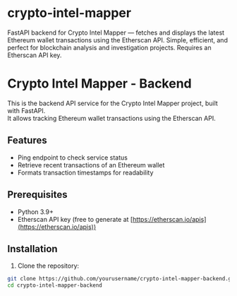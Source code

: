 # crypto-intel-mapper
FastAPI backend for Crypto Intel Mapper — fetches and displays the latest Ethereum wallet transactions using the Etherscan API. Simple, efficient, and perfect for blockchain analysis and investigation projects. Requires an Etherscan API key.

# Crypto Intel Mapper - Backend

This is the backend API service for the Crypto Intel Mapper project, built with FastAPI.  
It allows tracking Ethereum wallet transactions using the Etherscan API.

## Features

- Ping endpoint to check service status
- Retrieve recent transactions of an Ethereum wallet
- Formats transaction timestamps for readability

## Prerequisites

- Python 3.9+
- Etherscan API key (free to generate at [https://etherscan.io/apis](https://etherscan.io/apis))

## Installation

1. Clone the repository:

```bash
git clone https://github.com/yourusername/crypto-intel-mapper-backend.git
cd crypto-intel-mapper-backend
